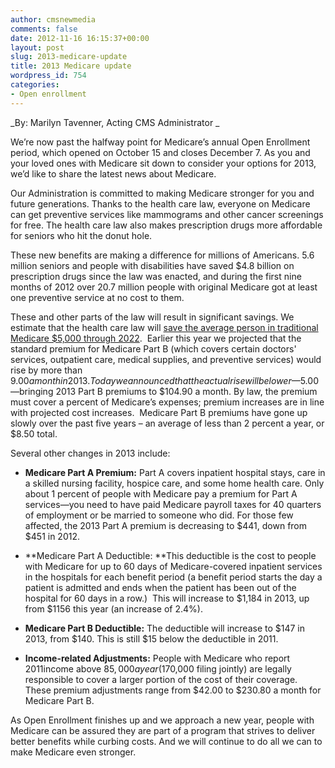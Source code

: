 ```yaml
---
author: cmsnewmedia
comments: false
date: 2012-11-16 16:15:37+00:00
layout: post
slug: 2013-medicare-update
title: 2013 Medicare update
wordpress_id: 754
categories:
- Open enrollment
---
```


_By: Marilyn Tavenner, Acting CMS Administrator _

We’re now past the halfway point for Medicare’s annual Open Enrollment period, which opened on October 15 and closes December 7. As you and your loved ones with Medicare sit down to consider your options for 2013, we’d like to share the latest news about Medicare. 

Our Administration is committed to making Medicare stronger for you and future generations. Thanks to the health care law, everyone on Medicare can get preventive services like mammograms and other cancer screenings for free. The health care law also makes prescription drugs more affordable for seniors who hit the donut hole. 

These new benefits are making a difference for millions of Americans. 5.6 million seniors and people with disabilities have saved $4.8 billion on prescription drugs since the law was enacted, and during the first nine months of 2012 over 20.7 million people with original Medicare got at least one preventive service at no cost to them. 

These and other parts of the law will result in significant savings. We estimate that the health care law will [save the average person in traditional Medicare $5,000 through 2022](http://aspe.hhs.gov/health/reports/2012/beneficiarysavings/ib.shtml).  Earlier this year we projected that the standard premium for Medicare Part B (which covers certain doctors' services, outpatient care, medical supplies, and preventive services) would rise by more than $9.00 a month in 2013. Today we announced that the actual rise will be lower—$5.00—bringing 2013 Part B premiums to $104.90 a month. By law, the premium must cover a percent of Medicare’s expenses; premium increases are in line with projected cost increases.  Medicare Part B premiums have gone up slowly over the past five years – an average of less than 2 percent a year, or $8.50 total.

Several other changes in 2013 include:



	
  * **Medicare Part A Premium:** Part A covers inpatient hospital stays, care in a skilled nursing facility, hospice care, and some home health care. Only about 1 percent of people with Medicare pay a premium for Part A services—you need to have paid Medicare payroll taxes for 40 quarters of employment or be married to someone who did. For those few affected, the 2013 Part A premium is decreasing to $441, down from $451 in 2012.

	
  * **Medicare Part A Deductible: **This deductible is the cost to people with Medicare for up to 60 days of Medicare-covered inpatient services in the hospitals for each benefit period (a benefit period starts the day a patient is admitted and ends when the patient has been out of the hospital for 60 days in a row.)  This will increase to $1,184 in 2013, up from $1156 this year (an increase of 2.4%).

	
  * **Medicare Part B Deductible:** The deductible will increase to $147 in 2013, from $140. This is still $15 below the deductible in 2011.  

	
  * **Income-related Adjustments:** People with Medicare who report 2011income above $85,000 a year ($170,000 filing jointly) are legally responsible to cover a larger portion of the cost of their coverage.  These premium adjustments range from $42.00 to $230.80 a month for Medicare Part B.


As Open Enrollment finishes up and we approach a new year, people with Medicare can be assured they are part of a program that strives to deliver better benefits while curbing costs. And we will continue to do all we can to make Medicare even stronger.
